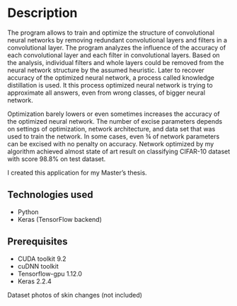 # Description

The program allows to train and optimize the structure of convolutional neural networks by removing redundant convolutional layers and filters in a convolutional layer. The program analyzes the influence of the accuracy of each convolutional layer and each filter in convolutional layers. Based on the analysis, individual filters and whole layers could be removed from the neural network structure by the assumed heuristic. Later to recover accuracy of the optimized neural network, a process called knowledge distillation is used. It this process optimized neural network is trying to approximate all answers, even from wrong classes, of bigger neural network.

Optimization barely lowers or even sometimes increases the accuracy of the optimized neural network. The number of excise parameters depends on settings of optimization, network architecture, and data set that was used to train the network. In some cases, even ¾ of network parameters can be excised with no penalty on accuracy. Network optimized by my algorithm achieved almost state of art result on classifying CIFAR-10 dataset with score 98.8% on test dataset.

I created this application for my Master’s thesis.

## Technologies used

- Python
- Keras (TensorFlow backend)

## Prerequisites

- CUDA toolkit 9.2
- cuDNN toolkit
- Tensorflow-gpu 1.12.0
- Keras 2.2.4

 Dataset photos of skin changes (not included)